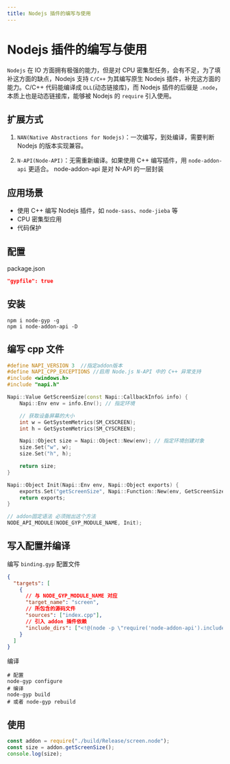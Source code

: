 ```yaml
---
title: Nodejs 插件的编写与使用
---
```


# Nodejs 插件的编写与使用

`Nodejs` 在 IO 方面拥有极强的能力，但是对 CPU 密集型任务，会有不足，为了填补这方面的缺点，Nodejs 支持 `C/C++` 为其编写原生 Nodejs 插件，补充这方面的能力。C/C++ 代码能编译成 `DLL`(动态链接库)，而 Nodejs 插件的后缀是 `.node`，本质上也是动态链接库，能够被 Nodejs 的 `require` 引入使用。

## 扩展方式

1. `NAN(Native Abstractions for Nodejs)`：一次编写，到处编译，需要判断 Nodejs 的版本实现兼容。

2. `N-API(Node-API)`：无需重新编译。如果使用 C++ 编写插件，用 `node-addon-api` 更适合。 node-addon-api 是对 N-API 的一层封装

## 应用场景

- 使用 C++ 编写 Nodejs 插件，如 `node-sass`、`node-jieba` 等
- CPU 密集型应用
- 代码保护

## 配置

package.json

```json
"gypfile": true
```

## 安装

```shell
npm i node-gyp -g
npm i node-addon-api -D
```

## 编写 cpp 文件

```cpp
#define NAPI_VERSION 3  //指定addon版本
#define NAPI_CPP_EXCEPTIONS //启用 Node.js N-API 中的 C++ 异常支持
#include <windows.h>
#include "napi.h"

Napi::Value GetScreenSize(const Napi::CallbackInfo& info) {
	Napi::Env env = info.Env(); // 指定环境

	// 获取设备屏幕的大小
	int w = GetSystemMetrics(SM_CXSCREEN);
	int h = GetSystemMetrics(SM_CYSCREEN);

	Napi::Object size = Napi::Object::New(env); // 指定环境创建对象
	size.Set("w", w);
	size.Set("h", h);

	return size;
}

Napi::Object Init(Napi::Env env, Napi::Object exports) {
	exports.Set("getScreenSize", Napi::Function::New(env, GetScreenSize));
	return exports;
}

// addon固定语法 必须抛出这个方法
NODE_API_MODULE(NODE_GYP_MODULE_NAME, Init);
```

## 写入配置并编译

编写 `binding.gyp` 配置文件

```json
{
  "targets": [
    {
      // 与 NODE_GYP_MODULE_NAME 对应
      "target_name": "screen",
      // 所包含的源码文件
      "sources": ["index.cpp"],
      // 引入 addon 插件依赖
      "include_dirs": ["<!@(node -p \"require('node-addon-api').include\")"]
    }
  ]
}
```

编译

```shell
# 配置
node-gyp configure
# 编译
node-gyp build
# 或者 node-gyp rebuild
```

## 使用

```js
const addon = require("./build/Release/screen.node");
const size = addon.getScreenSize();
console.log(size);
```
